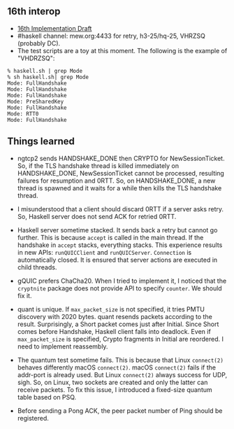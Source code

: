 ## 16th interop

- [16th Implementation Draft](https://github.com/quicwg/base-drafts/wiki/16th-Implementation-Draft)
- #haskell channel: mew.org:4433 for retry, h3-25/hq-25, VHRZSQ (probably DC).
- The test scripts are a toy at this moment.
  The following is the example of "VHDRZSQ":

```
% haskell.sh | grep Mode
% sh haskell.sh| grep Mode
Mode: FullHandshake
Mode: FullHandshake
Mode: FullHandshake
Mode: PreSharedKey
Mode: FullHandshake
Mode: RTT0
Mode: FullHandshake
```

## Things learned

- ngtcp2 sends HANDSHAKE_DONE then CRYPTO for NewSessionTicket. So, if
  the TLS handshake thread is killed immediately on HANDSHAKE_DONE,
  NewSessionTicket cannot be processed, resulting failures for
  resumption and 0RTT. So, on HANDSHAKE_DONE, a new thread is spawned
  and it waits for a while then kills the TLS handshake thread.

- I misunderstood that a client should discard 0RTT if a server asks
  retry. So, Haskell server does not send ACK for retried 0RTT.

- Haskell server sometime stacked. It sends back a retry but cannot go
  further. This is because `accept` is called in the main thread. If
  the handshake in `accept` stacks, everything stacks. This experience
  results in new APIs: `runQUICClient` and
  `runQUICServer`. `Connection` is automatically closed. It is ensured
  that server actions are executed in child threads.

- gQUIC prefers ChaCha20. When I tried to implement it, I noticed that
  the `cryptnite` package does not provide API to specify
  `counter`. We should fix it.

- quant is unique. If `max_packet_size` is not specified, it tries
  PMTU discovery with 2020 bytes. quant resends packets according to
  the result. Surprisingly, a Short packet comes just after
  Initial. Since Short comes before Handshake, Haskell client falls
  into deadlock. Even if `max_packet_size` is specified, Crypto
  fragments in Initial are reordered. I need to implement reassembly.

- The quantum test sometime fails. This is because that Linux
  `connect(2)` behaves differently macOS `connect(2)`. macOS
  `connect(2)` fails if the addr-port is already used. But Linux
  `connect(2)` always success for UDP, sigh. So, on Linux, two sockets
  are created and only the latter can receive packets. To fix this
  issue, I introduced a fixed-size quantum table based on PSQ.

- Before sending a Pong ACK, the peer packet number of Ping should
  be registered.
